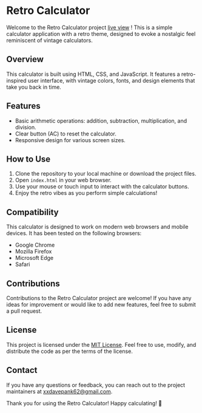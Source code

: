 # Retro Calculator


Welcome to the Retro Calculator project [live view]() ! This is a simple calculator application with a retro theme, designed to evoke a nostalgic feel reminiscent of vintage calculators.

## Overview

This calculator is built using HTML, CSS, and JavaScript. It features a retro-inspired user interface, with vintage colors, fonts, and design elements that take you back in time.

## Features

- Basic arithmetic operations: addition, subtraction, multiplication, and division.
- Clear button (AC) to reset the calculator.
- Responsive design for various screen sizes.


## How to Use

1. Clone the repository to your local machine or download the project files.
2. Open `index.html` in your web browser.
3. Use your mouse or touch input to interact with the calculator buttons.
4. Enjoy the retro vibes as you perform simple calculations!

## Compatibility

This calculator is designed to work on modern web browsers and mobile devices. It has been tested on the following browsers:

- Google Chrome
- Mozilla Firefox
- Microsoft Edge
- Safari

## Contributions

Contributions to the Retro Calculator project are welcome! If you have any ideas for improvement or would like to add new features, feel free to submit a pull request.

## License

This project is licensed under the [MIT License](LICENSE). Feel free to use, modify, and distribute the code as per the terms of the license.

## Contact

If you have any questions or feedback, you can reach out to the project maintainers at [xxdavepank62@gmail.com](mailto:xxdavepank62@gmail.com).

Thank you for using the Retro Calculator! Happy calculating! 🧮

